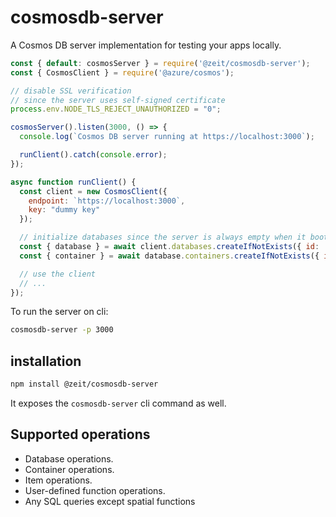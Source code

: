 # cosmosdb-server

A Cosmos DB server implementation for testing your apps locally.

```js
const { default: cosmosServer } = require('@zeit/cosmosdb-server');
const { CosmosClient } = require('@azure/cosmos');

// disable SSL verification
// since the server uses self-signed certificate
process.env.NODE_TLS_REJECT_UNAUTHORIZED = "0";

cosmosServer().listen(3000, () => {
  console.log(`Cosmos DB server running at https://localhost:3000`);

  runClient().catch(console.error);
});

async function runClient() {
  const client = new CosmosClient({
    endpoint: `https://localhost:3000`,
    key: "dummy key"
  });

  // initialize databases since the server is always empty when it boots
  const { database } = await client.databases.createIfNotExists({ id: 'test-db' });
  const { container } = await database.containers.createIfNotExists({ id: 'test-container' });

  // use the client
  // ...
});
```

To run the server on cli:

```sh
cosmosdb-server -p 3000
```

## installation

```sh
npm install @zeit/cosmosdb-server
```

It exposes the `cosmosdb-server` cli command as well.

## Supported operations

- Database operations.
- Container operations.
- Item operations.
- User-defined function operations.
- Any SQL queries except spatial functions
